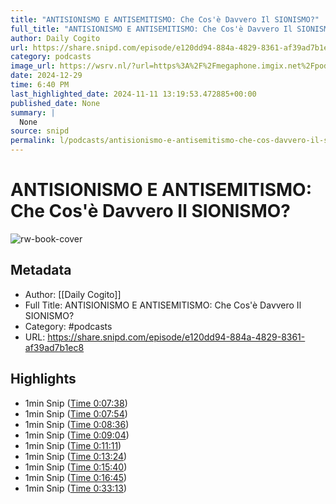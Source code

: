 ```yaml
---
title: "ANTISIONISMO E ANTISEMITISMO: Che Cos'è Davvero Il SIONISMO?"
full_title: "ANTISIONISMO E ANTISEMITISMO: Che Cos'è Davvero Il SIONISMO?"
author: Daily Cogito
url: https://share.snipd.com/episode/e120dd94-884a-4829-8361-af39ad7b1ec8
category: podcasts
image_url: https://wsrv.nl/?url=https%3A%2F%2Fmegaphone.imgix.net%2Fpodcasts%2F177bc612-1af5-11ec-bff3-6bcded6ec32e%2Fimage%2FDAILY_COGITO_NEW_VOIS_01.jpg%3Fixlib%3Drails-4.3.1%26max-w%3D3000%26max-h%3D3000%26fit%3Dcrop%26auto%3Dformat%2Ccompress&w=100&h=100
date: 2024-12-29
time: 6:40 PM
last_highlighted_date: 2024-11-11 13:19:53.472885+00:00
published_date: None
summary: |
  None
source: snipd
permalink: l/podcasts/antisionismo-e-antisemitismo-che-cos-davvero-il-sionismo
---
```

# ANTISIONISMO E ANTISEMITISMO: Che Cos'è Davvero Il SIONISMO?

![rw-book-cover](https://wsrv.nl/?url=https%3A%2F%2Fmegaphone.imgix.net%2Fpodcasts%2F177bc612-1af5-11ec-bff3-6bcded6ec32e%2Fimage%2FDAILY_COGITO_NEW_VOIS_01.jpg%3Fixlib%3Drails-4.3.1%26max-w%3D3000%26max-h%3D3000%26fit%3Dcrop%26auto%3Dformat%2Ccompress&w=100&h=100)

## Metadata
- Author: [[Daily Cogito]]
- Full Title: ANTISIONISMO E ANTISEMITISMO: Che Cos'è Davvero Il SIONISMO?
- Category: #podcasts
- URL: https://share.snipd.com/episode/e120dd94-884a-4829-8361-af39ad7b1ec8

## Highlights
- 1min Snip ([Time 0:07:38](https://share.snipd.com/snip/09db11ba-f8db-4d6f-ad32-2140aae2bcaf))
- 1min Snip ([Time 0:07:54](https://share.snipd.com/snip/f5c60a4d-e07b-4181-b26a-421df0c046af))
- 1min Snip ([Time 0:08:36](https://share.snipd.com/snip/b21b3cae-8443-4331-ace4-e25035d4323a))
- 1min Snip ([Time 0:09:04](https://share.snipd.com/snip/1a794ed6-d9f8-4f8e-804f-19bff73241e8))
- 1min Snip ([Time 0:11:11](https://share.snipd.com/snip/552e3820-d63d-416c-9df9-e0e1cd7f6fdb))
- 1min Snip ([Time 0:13:24](https://share.snipd.com/snip/40e27460-164e-4850-859d-727eae296498))
- 1min Snip ([Time 0:15:40](https://share.snipd.com/snip/0da49c4c-37ad-4296-9030-2479aaef9036))
- 1min Snip ([Time 0:16:45](https://share.snipd.com/snip/404d4fbc-113a-4d8f-8d65-27a1f6931560))
- 1min Snip ([Time 0:33:13](https://share.snipd.com/snip/bf538033-66c0-497d-bd9e-7f7ba721ab57))


